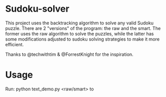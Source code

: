 # Sudoku-solver
This project uses the backtracking algorithm to solve any valid Sudoku puzzle. 
There are 2 "versions" of the program: the raw and the smart. The former uses the raw algorithm to solve the puzzles, while the latter has some modifications adjusted to sudoku solving strategies to make it more efficient.

Thanks to @techwithtim & @ForrestKnight for the inspiration.

# Usage
Run: python text_demo.py <filename> <grid number> <raw/smart> to 
